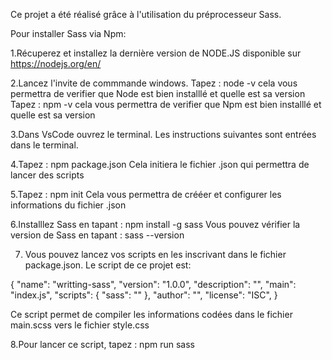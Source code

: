 Ce projet a été réalisé grâce à l'utilisation du préprocesseur Sass.

Pour installer Sass via Npm:

1.Récuperez et installez la dernière version de NODE.JS disponible sur https://nodejs.org/en/

2.Lancez l'invite de commmande windows.
Tapez :  node -v
cela vous permettra de verifier que Node est bien installlé et quelle est sa version
Tapez : npm -v
cela vous permettra de verifier que Npm est bien installlé et quelle est sa version

3.Dans VsCode ouvrez le terminal.
Les instructions suivantes sont entrées dans le terminal.

4.Tapez : npm package.json
Cela initiera le fichier .json qui permettra de lancer des scripts

5.Tapez : npm init
Cela vous permettra de crééer et configurer les informations du fichier .json

6.Installlez Sass en tapant : npm install -g sass
Vous pouvez vérifier la version de Sass en tapant : sass --version

7. Vous pouvez lancez vos scripts en les inscrivant dans le fichier package.json. Le script de ce projet est:

{
"name": "writting-sass",
"version": "1.0.0",
"description": "",
"main": "index.js",
"scripts": {
  "sass": ""
},
"author": "",
"license": "ISC",
}

Ce script permet de compiler les informations codées dans le fichier main.scss vers le fichier style.css

8.Pour lancer ce script, tapez : npm run sass
